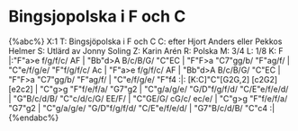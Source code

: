 # Bingsjopolska i F och C

{%abc%}
X:1
T: Bingsjöpolska i F och C
C: efter Hjort Anders eller Pekkos Helmer
S: Utlärd av Jonny Soling
Z: Karin Arén
R: Polska
M: 3/4
L: 1/8
K: F
|:"F"a>e f/g/f/c/ AF | "Bb"d>A B/c/B/G/ "C"EC | "F"F>a "C7"gg/b/ "F"ag/f/ | "C"e/f/g/e/ "F"f/g/f/c/ Ac | 
"F"a>e f/g/f/c/ AF | "Bb"d>A B/c/B/G/ "C"EC | "F"F>a "C7"gg/b/ "F"ag/f/ | "C"e/f/g/e/ "F"f4 :|: 
[K:C]"C"[G2G,2] [c2G2] [e2c2] | "C"g>g "F"f/e/f/a/ "G7"g2 | "C"g/a/g/e/ "G/D"f/g/f/d/ "C/E"e/f/e/d/ | "G"B/c/d/B/ "C"c/d/c/G/ EE/F/ |
"C"GE/G/ cG/c/ ec/e/ | "C"g>g "F"f/e/f/a/ "G7"g2 | "C"g/a/g/e/ "G/D"f/g/f/d/ "C/E"e/f/e/d/ | "G7"B/c/d/B/ "C"c4 :|
{%endabc%}


